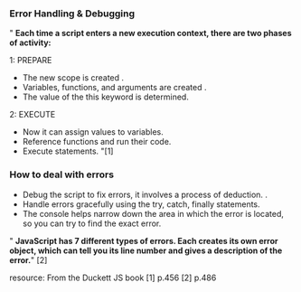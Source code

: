 ### Error Handling & Debugging

" 
**Each time a script enters a new execution context, there are two phases of activity:**

1: PREPARE 
- The new scope is created .
- Variables, functions, and arguments are created .
- The value of the this keyword is determined.

2: EXECUTE 
- Now it can assign values to variables. 
- Reference functions and run their code.
- Execute statements. "[1]

### How to deal with errors
- Debug the script to fix errors, it involves a 
process of deduction. .
- Handle errors gracefully using the try, catch, finally statements.
- The console helps narrow down the area in which the 
error is located, so you can try to find the exact error.

"
**JavaScript has 7 different types of errors. Each creates 
its own error object, which can tell you its line number 
and gives a description of the error.**" [2]

resource: 
From the Duckett JS book 
[1] p.456
[2] p.486